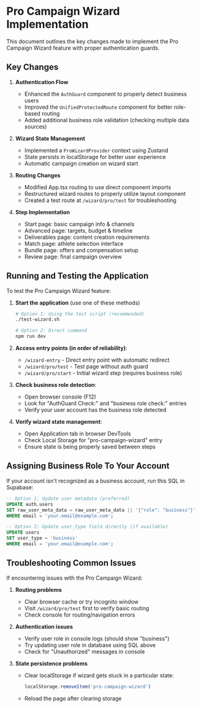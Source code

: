 # Pro Campaign Wizard Implementation

This document outlines the key changes made to implement the Pro Campaign Wizard feature with proper authentication guards.

## Key Changes

1. **Authentication Flow**
   - Enhanced the `AuthGuard` component to properly detect business users
   - Improved the `UnifiedProtectedRoute` component for better role-based routing
   - Added additional business role validation (checking multiple data sources)

2. **Wizard State Management**
   - Implemented a `ProWizardProvider` context using Zustand
   - State persists in localStorage for better user experience
   - Automatic campaign creation on wizard start

3. **Routing Changes**
   - Modified App.tsx routing to use direct component imports
   - Restructured wizard routes to properly utilize layout component
   - Created a test route at `/wizard/pro/test` for troubleshooting  

4. **Step Implementation**
   - Start page: basic campaign info & channels
   - Advanced page: targets, budget & timeline
   - Deliverables page: content creation requirements
   - Match page: athlete selection interface
   - Bundle page: offers and compensation setup
   - Review page: final campaign overview

## Running and Testing the Application

To test the Pro Campaign Wizard feature:

1. **Start the application** (use one of these methods)
   ```bash
   # Option 1: Using the test script (recommended)
   ./test-wizard.sh
   
   # Option 2: Direct command
   npm run dev
   ```

2. **Access entry points (in order of reliability)**:
   - `/wizard-entry` - Direct entry point with automatic redirect
   - `/wizard/pro/test` - Test page without auth guard 
   - `/wizard/pro/start` - Initial wizard step (requires business role)

3. **Check business role detection**:
   - Open browser console (F12)
   - Look for "AuthGuard Check:" and "business role check:" entries
   - Verify your user account has the business role detected

4. **Verify wizard state management**:
   - Open Application tab in browser DevTools
   - Check Local Storage for "pro-campaign-wizard" entry
   - Ensure state is being properly saved between steps

## Assigning Business Role To Your Account

If your account isn't recognized as a business account, run this SQL in Supabase:

```sql
-- Option 1: Update user metadata (preferred)
UPDATE auth.users
SET raw_user_meta_data = raw_user_meta_data || '{"role": "business"}'
WHERE email = 'your.email@example.com';

-- Option 2: Update user_type field directly (if available)
UPDATE users
SET user_type = 'business'
WHERE email = 'your.email@example.com';
```

## Troubleshooting Common Issues

If encountering issues with the Pro Campaign Wizard:

1. **Routing problems**
   - Clear browser cache or try incognito window
   - Visit `/wizard/pro/test` first to verify basic routing
   - Check console for routing/navigation errors

2. **Authentication issues**
   - Verify user role in console logs (should show "business")
   - Try updating user role in database using SQL above
   - Check for "Unauthorized" messages in console

3. **State persistence problems**
   - Clear localStorage if wizard gets stuck in a particular state:
     ```javascript
     localStorage.removeItem('pro-campaign-wizard')
     ```
   - Reload the page after clearing storage